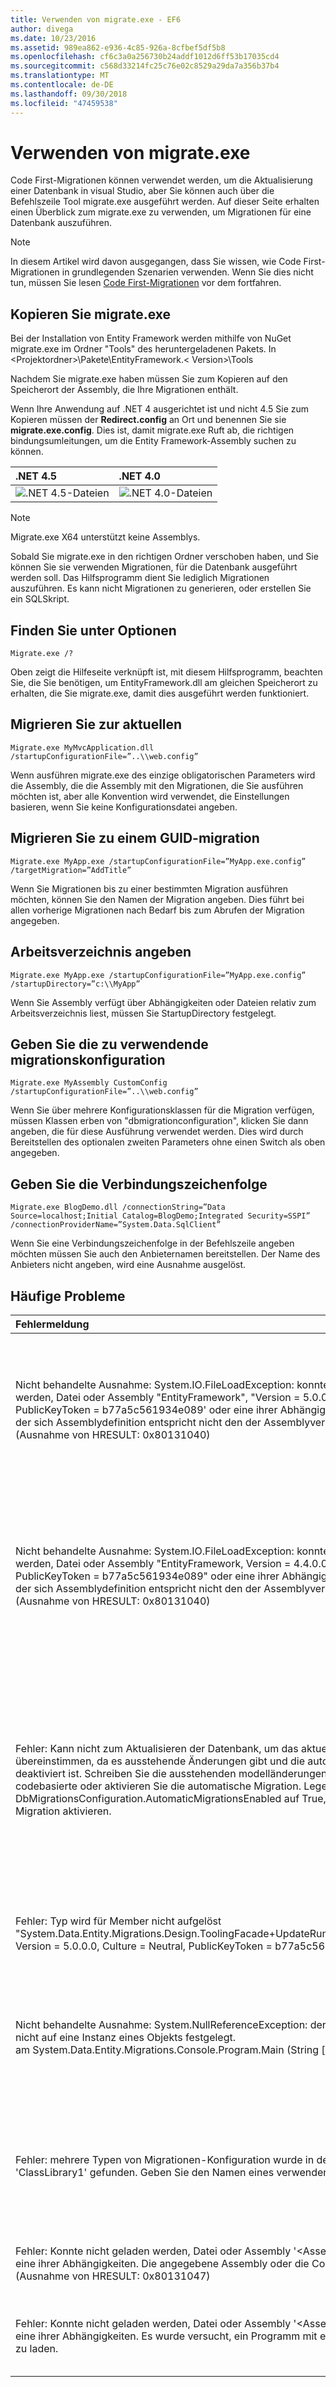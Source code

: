 ```yaml
---
title: Verwenden von migrate.exe - EF6
author: divega
ms.date: 10/23/2016
ms.assetid: 989ea862-e936-4c85-926a-8cfbef5df5b8
ms.openlocfilehash: cf6c3a0a256730b24addf1012d6ff53b17035cd4
ms.sourcegitcommit: c568d33214fc25c76e02c8529a29da7a356b37b4
ms.translationtype: MT
ms.contentlocale: de-DE
ms.lasthandoff: 09/30/2018
ms.locfileid: "47459538"
---
```

# <a name="using-migrateexe"></a>Verwenden von migrate.exe
Code First-Migrationen können verwendet werden, um die Aktualisierung einer Datenbank in visual Studio, aber Sie können auch über die Befehlszeile Tool migrate.exe ausgeführt werden. Auf dieser Seite erhalten einen Überblick zum migrate.exe zu verwenden, um Migrationen für eine Datenbank auszuführen.

> [!NOTE]
> In diesem Artikel wird davon ausgegangen, dass Sie wissen, wie Code First-Migrationen in grundlegenden Szenarien verwenden. Wenn Sie dies nicht tun, müssen Sie lesen [Code First-Migrationen](~/ef6/modeling/code-first/migrations/index.md) vor dem fortfahren.

## <a name="copy-migrateexe"></a>Kopieren Sie migrate.exe

Bei der Installation von Entity Framework werden mithilfe von NuGet migrate.exe im Ordner "Tools" des heruntergeladenen Pakets. In &lt;Projektordner&gt;\\Pakete\\EntityFramework.&lt; Version&gt;\\Tools

Nachdem Sie migrate.exe haben müssen Sie zum Kopieren auf den Speicherort der Assembly, die Ihre Migrationen enthält.

Wenn Ihre Anwendung auf .NET 4 ausgerichtet ist und nicht 4.5 Sie zum Kopieren müssen der **Redirect.config** an Ort und benennen Sie sie **migrate.exe.config**. Dies ist, damit migrate.exe Ruft ab, die richtigen bindungsumleitungen, um die Entity Framework-Assembly suchen zu können.

| .NET 4.5                                      | .NET 4.0                                      |
|:----------------------------------------------|:----------------------------------------------|
| ![.NET 4.5-Dateien](~/ef6/media/net45files.png) | ![.NET 4.0-Dateien](~/ef6/media/net40files.png) |

> [!NOTE]
> Migrate.exe X64 unterstützt keine Assemblys.

Sobald Sie migrate.exe in den richtigen Ordner verschoben haben, und Sie können Sie sie verwenden Migrationen, für die Datenbank ausgeführt werden soll. Das Hilfsprogramm dient Sie lediglich Migrationen auszuführen. Es kann nicht Migrationen zu generieren, oder erstellen Sie ein SQL­Skript.

## <a name="see-options"></a>Finden Sie unter Optionen

``` console
Migrate.exe /?
```

Oben zeigt die Hilfeseite verknüpft ist, mit diesem Hilfsprogramm, beachten Sie, die Sie benötigen, um EntityFramework.dll am gleichen Speicherort zu erhalten, die Sie migrate.exe, damit dies ausgeführt werden funktioniert.

## <a name="migrate-to-the-latest-migration"></a>Migrieren Sie zur aktuellen

``` console
Migrate.exe MyMvcApplication.dll /startupConfigurationFile=”..\\web.config”
```

Wenn ausführen migrate.exe des einzige obligatorischen Parameters wird die Assembly, die die Assembly mit den Migrationen, die Sie ausführen möchten ist, aber alle Konvention wird verwendet, die Einstellungen basieren, wenn Sie keine Konfigurationsdatei angeben.

## <a name="migrate-to-a-specific-migration"></a>Migrieren Sie zu einem GUID-migration

``` console
Migrate.exe MyApp.exe /startupConfigurationFile=”MyApp.exe.config” /targetMigration=”AddTitle”
```

Wenn Sie Migrationen bis zu einer bestimmten Migration ausführen möchten, können Sie den Namen der Migration angeben. Dies führt bei allen vorherige Migrationen nach Bedarf bis zum Abrufen der Migration angegeben.

## <a name="specify-working-directory"></a>Arbeitsverzeichnis angeben

``` console
Migrate.exe MyApp.exe /startupConfigurationFile=”MyApp.exe.config” /startupDirectory=”c:\\MyApp”
```

Wenn Sie Assembly verfügt über Abhängigkeiten oder Dateien relativ zum Arbeitsverzeichnis liest, müssen Sie StartupDirectory festgelegt.

## <a name="specify-migration-configuration-to-use"></a>Geben Sie die zu verwendende migrationskonfiguration

``` console
Migrate.exe MyAssembly CustomConfig /startupConfigurationFile=”..\\web.config”
```

Wenn Sie über mehrere Konfigurationsklassen für die Migration verfügen, müssen Klassen erben von "dbmigrationconfiguration", klicken Sie dann angeben, die für diese Ausführung verwendet werden. Dies wird durch Bereitstellen des optionalen zweiten Parameters ohne einen Switch als oben angegeben.

## <a name="provide-connection-string"></a>Geben Sie die Verbindungszeichenfolge

``` console
Migrate.exe BlogDemo.dll /connectionString=”Data Source=localhost;Initial Catalog=BlogDemo;Integrated Security=SSPI” /connectionProviderName=”System.Data.SqlClient”
```

Wenn Sie eine Verbindungszeichenfolge in der Befehlszeile angeben möchten müssen Sie auch den Anbieternamen bereitstellen. Der Name des Anbieters nicht angeben, wird eine Ausnahme ausgelöst.

## <a name="common-problems"></a>Häufige Probleme

| Fehlermeldung                                                                                                                                                                                                                                                                                                                      | Lösung                                                                                                                                                                                                                                                                                             |
|:-----------------------------------------------------------------------------------------------------------------------------------------------------------------------------------------------------------------------------------------------------------------------------------------------------------------------------------|:-----------------------------------------------------------------------------------------------------------------------------------------------------------------------------------------------------------------------------------------------------------------------------------------------------|
| Nicht behandelte Ausnahme: System.IO.FileLoadException: konnte nicht geladen werden, Datei oder Assembly "EntityFramework", "Version = 5.0.0.0, Culture = Neutral, PublicKeyToken = b77a5c561934e089' oder eine ihrer Abhängigkeiten. Das manifest der sich Assemblydefinition entspricht nicht den der Assemblyverweis verweist. (Ausnahme von HRESULT: 0x80131040)         | Dies bedeutet normalerweise, dass Sie eine .NET 4-Anwendung ohne die Datei Redirect.config ausgeführt werden. Sie müssen die Redirect.config in am gleichen Speicherort wie migrate.exe kopieren aus, und benennen Sie sie in migrate.exe.config.                                                                                       |
| Nicht behandelte Ausnahme: System.IO.FileLoadException: konnte nicht geladen werden, Datei oder Assembly "EntityFramework, Version = 4.4.0.0, Kultur = Neutral, PublicKeyToken = b77a5c561934e089" oder eine ihrer Abhängigkeiten. Das manifest der sich Assemblydefinition entspricht nicht den der Assemblyverweis verweist. (Ausnahme von HRESULT: 0x80131040)          | Diese Ausnahme bedeutet, dass Sie .NET 4.5 ausgeführt werden, die Anwendung mit der Redirect.config an den migrate.exe-Speicherort kopiert. Wenn Ihre app auf .NET 4.5 ist, müssen Sie keine haben die Config-Datei mit die umleitungen in. Löschen Sie die migrate.exe.config-Datei.                                    |
| Fehler: Kann nicht zum Aktualisieren der Datenbank, um das aktuelle Modell übereinstimmen, da es ausstehende Änderungen gibt und die automatische Migration deaktiviert ist. Schreiben Sie die ausstehenden modelländerungen für eine Migration codebasierte oder aktivieren Sie die automatische Migration. Legen Sie DbMigrationsConfiguration.AutomaticMigrationsEnabled auf True, um die automatische Migration aktivieren. | Dieser Fehler tritt bei der Migration wird ausgeführt, wenn Sie noch nicht erstellt haben, eine Migration zum bewältigen der Änderungen am Modell vorgenommen, und die Datenbank nicht das Modell entspricht. Hinzufügen einer Eigenschaft auf eine Modellklasse, die dann migrate.exe ausführen, ohne eine Migration aus, um die Datenbank zu aktualisieren, ist ein Beispiel hierfür. |
| Fehler: Typ wird für Member nicht aufgelöst "System.Data.Entity.Migrations.Design.ToolingFacade+UpdateRunner,EntityFramework, Version = 5.0.0.0, Culture = Neutral, PublicKeyToken = b77a5c561934e089'.                                                                                                                                       | Dieser Fehler kann durch Angabe einer falschen Startverzeichnis verursacht werden. Dies muss der Speicherort der migrate.exe sein.                                                                                                                                                                                      |
| Nicht behandelte Ausnahme: System.NullReferenceException: der Objektverweis ist nicht auf eine Instanz eines Objekts festgelegt. <br/>   am System.Data.Entity.Migrations.Console.Program.Main (String [] Args)                                                                                                                                             | Dies kann verursacht werden, indem ein erforderlicher Parameter für ein Szenario, das Sie verwenden nicht angeben. Z. B. Angeben einer Verbindungszeichenfolge ohne Angabe der Name des Anbieters ein.                                                                                                                        |
| Fehler: mehrere Typen von Migrationen-Konfiguration wurde in der Assembly 'ClassLibrary1' gefunden. Geben Sie den Namen eines verwenden.                                                                                                                                                                                                  | Wie in der Fehlermeldung angegeben, ist es mehr als eine Konfigurationsklasse in der angegebenen Assembly an. Sie müssen die /configurationType-Schalter verwenden, um anzugeben, welche verwenden.                                                                                                                                           |
| Fehler: Konnte nicht geladen werden, Datei oder Assembly '&lt;AssemblyName&gt;' oder eine ihrer Abhängigkeiten. Die angegebene Assembly oder die Codebasis ist ungültig. (Ausnahme von HRESULT: 0x80131047)                                                                                                                                                    | Dies kann verursacht werden, durch Angeben von Namen einer Assembly falsch oder ohne                                                                                                                                                                                                                          |
| Fehler: Konnte nicht geladen werden, Datei oder Assembly '&lt;AssemblyName&gt;' oder eine ihrer Abhängigkeiten. Es wurde versucht, ein Programm mit einem falschen Format zu laden.                                                                                                                                                                          | Dies geschieht, wenn Sie versuchen, x X64 migrate.exe ausgeführt Anwendung. EF 5.0 und unten funktioniert nur auf X86.                                                                                                                                                                                |

